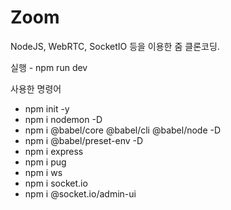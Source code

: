 # Zoom

NodeJS, WebRTC, SocketIO 등을 이용한 줌 클론코딩.

실행 - npm run dev

사용한 명령어
- npm init -y
- npm i nodemon -D
- npm i @babel/core @babel/cli @babel/node -D
- npm i @babel/preset-env -D
- npm i express
- npm i pug
- npm i ws
- npm i socket.io
- npm i @socket.io/admin-ui